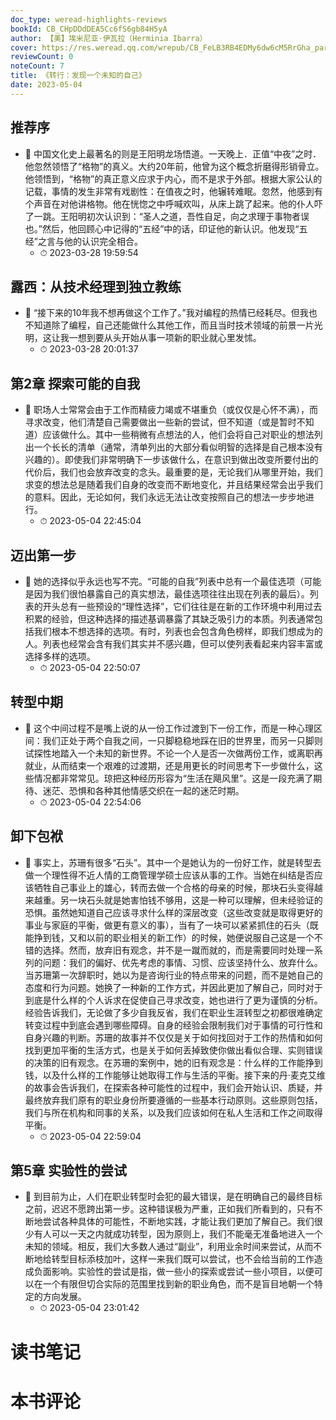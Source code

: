 ```yaml
---
doc_type: weread-highlights-reviews
bookId: CB_CHpDDdDEA5Cc6fS6gb84H5yA
author: 【美】埃米尼亚·伊瓦拉（Herminia Ibarra）
cover: https://res.weread.qq.com/wrepub/CB_FeLB3RB4EDMy6dw6cM5RrGha_parsecover
reviewCount: 0
noteCount: 7
title: 《转行：发现一个未知的自己》
date: 2023-05-04
---
```



## 推荐序


- 📌 中国文化史上最著名的则是王阳明龙场悟道。一天晚上．正值“中夜”之时．他忽然领悟了“格物”的真义。大约20年前，他曾为这个概念折磨得形销骨立。他领悟到，“格物”的真正意义应求于内心，而不是求于外部。根据大家公认的记载，事情的发生非常有戏剧性：在值夜之时，他辗转难眠。忽然，他感到有个声音在对他讲格物。他在恍惚之中呼喊欢叫，从床上跳了起来。他的仆人吓了一跳。王阳明初次认识到：“圣人之道，吾性自足，向之求理于事物者误也。”然后，他回顾心中记得的“五经”中的话，印证他的新认识。他发现“五经”之言与他的认识完全相合。 
    - ⏱ 2023-03-28 19:59:54 
## 露西：从技术经理到独立教练


- 📌 “接下来的10年我不想再做这个工作了。”我对编程的热情已经耗尽。但我也不知道除了编程，自己还能做什么其他工作，而且当时技术领域的前景一片光明，这让我一想到要从头开始从事一项新的职业就心里发怵。 
    - ⏱ 2023-03-28 20:01:37 
## 第2章 探索可能的自我


- 📌 职场人士常常会由于工作而精疲力竭或不堪重负（或仅仅是心怀不满），而寻求改变，他们清楚自己需要做出一些新的尝试，但不知道（或是暂时不知道）应该做什么。其中一些稍微有点想法的人，他们会将自己对职业的想法列出一个长长的清单（通常，清单列出的大部分看似明智的选择是自己根本没有兴趣的）。即使我们非常明确下一步该做什么，在意识到做出改变所要付出的代价后，我们也会放弃改变的念头。最重要的是，无论我们从哪里开始，我们求变的想法总是随着我们自身的改变而不断地变化，并且结果经常会出乎我们的意料。因此，无论如何，我们永远无法让改变按照自己的想法一步步地进行。 
    - ⏱ 2023-05-04 22:45:04 
## 迈出第一步


- 📌 她的选择似乎永远也写不完。“可能的自我”列表中总有一个最佳选项（可能是因为我们很怕暴露自己的真实想法，最佳选项往往出现在列表的最后）。列表的开头总有一些预设的“理性选择”，它们往往是在新的工作环境中利用过去积累的经验，但这种选择的描述基调暴露了其缺乏吸引力的本质。列表通常包括我们根本不想选择的选项。有时，列表也会包含角色榜样，即我们想成为的人。列表也经常会含有我们其实并不感兴趣，但可以使列表看起来内容丰富或选择多样的选项。 
    - ⏱ 2023-05-04 22:50:07 
## 转型中期


- 📌 这个中间过程不是嘴上说的从一份工作过渡到下一份工作，而是一种心理区间：我们正处于两个自我之间，一只脚稳稳地踩在旧的世界里，而另一只脚则试探性地踏入一个未知的新世界。不论一个人是否一次做两份工作，或离职再就业，从而结束一个艰难的过渡期，还是用更长的时间思考下一步做什么，这些情况都非常常见。琼把这种经历形容为“生活在飓风里”。这是一段充满了期待、迷茫、恐惧和各种其他情感交织在一起的迷茫时期。 
    - ⏱ 2023-05-04 22:54:06 
## 卸下包袱


- 📌 事实上，苏珊有很多“石头”。其中一个是她认为的一份好工作，就是转型去做一个理性得不近人情的工商管理学硕士应该从事的工作。当她在纠结是否应该牺牲自己事业上的雄心，转而去做一个合格的母亲的时候，那块石头变得越来越重。另一块石头就是她害怕钱不够用，这是一种可以理解，但未经验证的恐惧。虽然她知道自己应该寻求什么样的深层改变（这些改变就是取得更好的事业与家庭的平衡，做更有意义的事），当有了一块可以紧紧抓住的石头（既能挣到钱，又和以前的职业相关的新工作）的时候，她便说服自己这是一个不错的选择。然而，放弃旧有观念，并不是一蹴而就的，而是需要同时处理一系列的问题：我们的偏好、优先考虑的事情、习惯、应该坚持什么、放弃什么。当苏珊第一次辞职时，她以为是咨询行业的特点带来的问题，而不是她自己的态度和行为问题。她换了一种新的工作方式，并因此更加了解自己，同时对于到底是什么样的个人诉求在促使自己寻求改变，她也进行了更为谨慎的分析。经验告诉我们，无论做了多少自我反省，我们在职业生涯转型之初都很难确定转变过程中到底会遇到哪些障碍。自身的经验会限制我们对于事情的可行性和自身兴趣的判断。苏珊的故事并不仅仅是关于如何找回对于工作的热情和如何找到更加平衡的生活方式，也是关于如何丢掉致使你做出看似合理、实则错误的决策的旧有观念。在苏珊的案例中，她的旧有观念是：什么样的工作能挣到钱，以及什么样的工作能够让她取得工作与生活的平衡。接下来的丹·麦克艾维的故事会告诉我们，在探索各种可能性的过程中，我们会开始认识、质疑，并最终放弃我们原有的职业身份所要遵循的一些基本行动原则。这些原则包括，我们与所在机构和同事的关系，以及我们应该如何在私人生活和工作之间取得平衡。 
    - ⏱ 2023-05-04 22:59:04 
## 第5章 实验性的尝试


- 📌 到目前为止，人们在职业转型时会犯的最大错误，是在明确自己的最终目标之前，迟迟不愿跨出第一步。这种错误极为严重，正如我们所看到的，只有不断地尝试各种具体的可能性，不断地实践，才能让我们更加了解自己。我们很少有人可以一天之内就成功转型，因为原则上，我们不能毫无准备地进入一个未知的领域。相反，我们大多数人通过“副业”，利用业余时间来尝试，从而不断地给转型目标添枝加叶，这样一来我们既可以尝试，也不会给当前的工作造成负面影响。实验性的尝试是指，做一些小的探索或尝试一些小项目，以便可以在一个有限但切合实际的范围里找到新的职业角色，而不是盲目地朝一个特定的方向发展。 
    - ⏱ 2023-05-04 23:01:42 

# 读书笔记


# 本书评论
